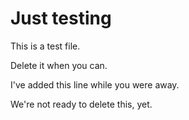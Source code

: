 # Just testing

This is a test file.

Delete it when you can.

I've added this line while you were away.

We're not ready to delete this, yet.
